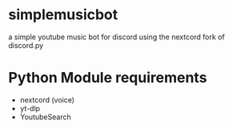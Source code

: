 # simplemusicbot
a simple youtube music bot for discord using the nextcord fork of discord.py

 # Python Module requirements
 - nextcord (voice)
 - yt-dlp 
 - YoutubeSearch 
